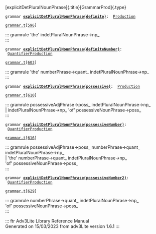 [explicitDetPluralNounPhrase]{.title}[GrammarProd]{.type}

`grammar `**[`explicitDetPluralNounPhrase(definite)`](../object/explicitDetPluralNounPhrase(definite).html)**` :   `[`Production`](../object/Production.html)

[`grammar.t`](../file/grammar.t.html)`[`[`596`](../source/grammar.t.html#596)`]`

::: gramrule
\'the\' indetPluralNounPhrase-\>np\_\
:::

`grammar `**[`explicitDetPluralNounPhrase(definiteNumber)`](../object/explicitDetPluralNounPhrase(definiteNumber).html)**` :   `[`QuantifierProduction`](../object/QuantifierProduction.html)

[`grammar.t`](../file/grammar.t.html)`[`[`603`](../source/grammar.t.html#603)`]`

::: gramrule
\'the\' numberPhrase-\>quant\_ indetPluralNounPhrase-\>np\_\
:::

`grammar `**[`explicitDetPluralNounPhrase(possessive)`](../object/explicitDetPluralNounPhrase(possessive).html)**` :   `[`Production`](../object/Production.html)

[`grammar.t`](../file/grammar.t.html)`[`[`610`](../source/grammar.t.html#610)`]`

::: gramrule
possessiveAdjPhrase-\>poss\_ indetPluralNounPhrase-\>np\_\
\| indetPluralNounPhrase-\>np\_ \'of\' possessiveNounPhrase-\>poss\_\
:::

`grammar `**[`explicitDetPluralNounPhrase(possessiveNumber)`](../object/explicitDetPluralNounPhrase(possessiveNumber).html)**` :   `[`QuantifierProduction`](../object/QuantifierProduction.html)

[`grammar.t`](../file/grammar.t.html)`[`[`616`](../source/grammar.t.html#616)`]`

::: gramrule
possessiveAdjPhrase-\>poss\_ numberPhrase-\>quant\_
indetPluralNounPhrase-\>np\_\
\| \'the\' numberPhrase-\>quant\_ indetPluralNounPhrase-\>np\_\
\'of\' possessiveNounPhrase-\>poss\_\
:::

`grammar `**[`explicitDetPluralNounPhrase(possessiveNumber2)`](../object/explicitDetPluralNounPhrase(possessiveNumber2).html)**` :   `[`QuantifierProduction`](../object/QuantifierProduction.html)

[`grammar.t`](../file/grammar.t.html)`[`[`629`](../source/grammar.t.html#629)`]`

::: gramrule
numberPhrase-\>quant\_ indetPluralNounPhrase-\>np\_\
\'of\' possessiveNounPhrase-\>poss\_\
:::

::: ftr
Adv3Lite Library Reference Manual\
Generated on 15/03/2023 from adv3Lite version 1.6.1
:::
